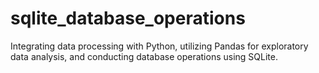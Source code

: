 # sqlite_database_operations
Integrating data processing with Python, utilizing Pandas for exploratory data analysis, and conducting database operations using SQLite.
